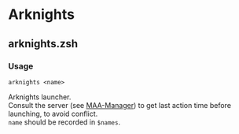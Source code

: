 # Arknights

## arknights.zsh

### Usage

    arknights <name>

Arknights launcher.  
Consult the server (see [MAA-Manager](https://github.com/Nemowang2003/MAA-Manager)) to get last action time before launching, to avoid conflict.  
`name` should be recorded in `$names`.
